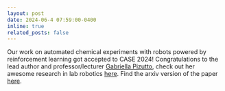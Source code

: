 ```yaml
---
layout: post
date: 2024-06-4 07:59:00-0400
inline: true
related_posts: false
---
```


Our work on automated chemical experiments with robots powered by reinforcement learning got accepted to CASE 2024! Congratulations to the lead author and professor/lecturer [Gabriella Pizutto](https://gabriellapizzuto.github.io/), check out her awesome research in lab robotics [here](https://gabriellapizzuto.github.io/publications/). Find the arxiv version of the paper [here](https://arxiv.org/pdf/2209.14875).
